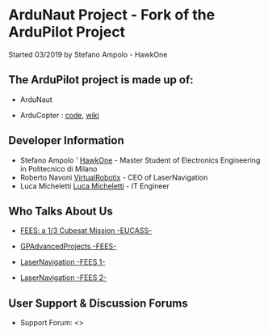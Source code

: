 # ArduNaut Project - Fork of the ArduPilot Project
Started 03/2019 by Stefano Ampolo - HawkOne


## The ArduPilot project is made up of: ##

- ArduNaut 

- ArduCopter : [code](https://github.com/ArduPilot/ardupilot/tree/master/ArduCopter), [wiki](http://ardupilot.org/copter/index.html)


## Developer Information ##

- Stefano Ampolo ' [HawkOne](https://github.com/HawkOne) - Master Student of Electronics Engineering in Politecnico di Milano
- Roberto Navoni [VirtualRobotix](https://github.com/virtualrobotix) - CEO of LaserNavigation 
- Luca Micheletti [Luca Micheletti](https://github.com/LukeMike) - IT Engineer 



## Who Talks About Us ##

- [FEES: a 1/3 Cubesat Mission -EUCASS-](https://www.google.com/url?sa=t&rct=j&q=&esrc=s&source=web&cd=1&ved=2ahUKEwiU8sP8_oLhAhXHyKQKHfelBK4QFjAAegQIABAC&url=https%3A%2F%2Fwww.eucass.eu%2Fdoi%2FEUCASS2017-489.pdf&usg=AOvVaw2zL8_9eJRpvd2eECbwLuWw)

- [GPAdvancedProjects -FEES-](http://www.gpadvancedprojects.com/fees)

- [LaserNavigation -FEES 1-](https://www.quadricottero.com/2016/08/droni-laser-navigation-prossima-alla.html?m=0)

- [LaserNavigation -FEES 2-](http://www.lasernavigation.it/the-cubesat-fees-flexible-experimental-embedded-satelliteproject-update/?fbclid=IwAR2hVOQHhSntt7xCy0riLFaJfNiO0qPWZ2-e720y4O6QpOrd8JbF9I-oV1c)



## User Support & Discussion Forums ##

- Support Forum: <>

